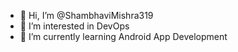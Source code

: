 - 👋 Hi, I’m @ShambhaviMishra319
- 👀 I’m interested in DevOps
- 🌱 I’m currently learning Android App Development

<!---
ShambhaviMishra319/ShambhaviMishra319 is a ✨ special ✨ repository because its `README.md` (this file) appears on your GitHub profile.
You can click the Preview link to take a look at your changes.
--->

